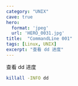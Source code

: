 ```yaml
---
category: "UNIX"
cave: true
hero:
  format: 'jpeg'
  url: 'HERO_0031.jpg'
title:  "CommandLine 001"
tags: [Linux, UNIX]
excerpt: "查看 dd 进度"
---
```

查看 dd 进度

```sh
killall -INFO dd
```
